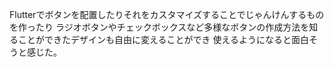 Flutterでボタンを配置したりそれをカスタマイズすることでじゃんけんするものを作ったり
ラジオボタンやチェックボックスなど多様なボタンの作成方法を知ることができたデザインも自由に変えることができ
使えるようになると面白そうと感じた。
